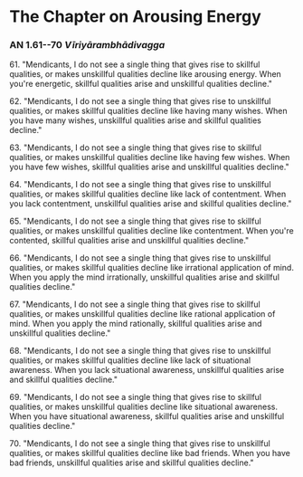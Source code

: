 # The Chapter on Arousing Energy

### AN 1.61--70 *Vīriyārambhādivagga*

61\. "Mendicants, I do not see a single thing that gives rise to skillful
qualities, or makes unskillful qualities decline like arousing energy.
When you're energetic, skillful qualities arise and unskillful qualities
decline."

<!--pg-->
62\. "Mendicants, I do not see a single thing that gives rise to unskillful
qualities, or makes skillful qualities decline like having many wishes.
When you have many wishes, unskillful qualities arise and skillful
qualities decline."

<!--pg-->
63\. "Mendicants, I do not see a single thing that gives rise to skillful
qualities, or makes unskillful qualities decline like having few wishes.
When you have few wishes, skillful qualities arise and unskillful
qualities decline."

<!--pg-->
64\. "Mendicants, I do not see a single thing that gives rise to unskillful
qualities, or makes skillful qualities decline like lack of contentment.
When you lack contentment, unskillful qualities arise and skillful
qualities decline."

<!--pg-->
65\. "Mendicants, I do not see a single thing that gives rise to skillful
qualities, or makes unskillful qualities decline like contentment. When
you're contented, skillful qualities arise and unskillful qualities
decline."

<!--pg-->
66\. "Mendicants, I do not see a single thing that gives rise to unskillful
qualities, or makes skillful qualities decline like irrational
application of mind. When you apply the mind irrationally, unskillful
qualities arise and skillful qualities decline."

<!--pg-->
67\. "Mendicants, I do not see a single thing that gives rise to skillful
qualities, or makes unskillful qualities decline like rational
application of mind. When you apply the mind rationally, skillful
qualities arise and unskillful qualities decline."

<!--pg-->
68\. "Mendicants, I do not see a single thing that gives rise to unskillful
qualities, or makes skillful qualities decline like lack of situational
awareness. When you lack situational awareness, unskillful qualities
arise and skillful qualities decline."

<!--pg-->
69\. "Mendicants, I do not see a single thing that gives rise to skillful
qualities, or makes unskillful qualities decline like situational
awareness. When you have situational awareness, skillful qualities arise
and unskillful qualities decline."

<!--pg-->
70\. "Mendicants, I do not see a single thing that gives rise to unskillful
qualities, or makes skillful qualities decline like bad friends. When
you have bad friends, unskillful qualities arise and skillful qualities
decline."

<!--pg-->

